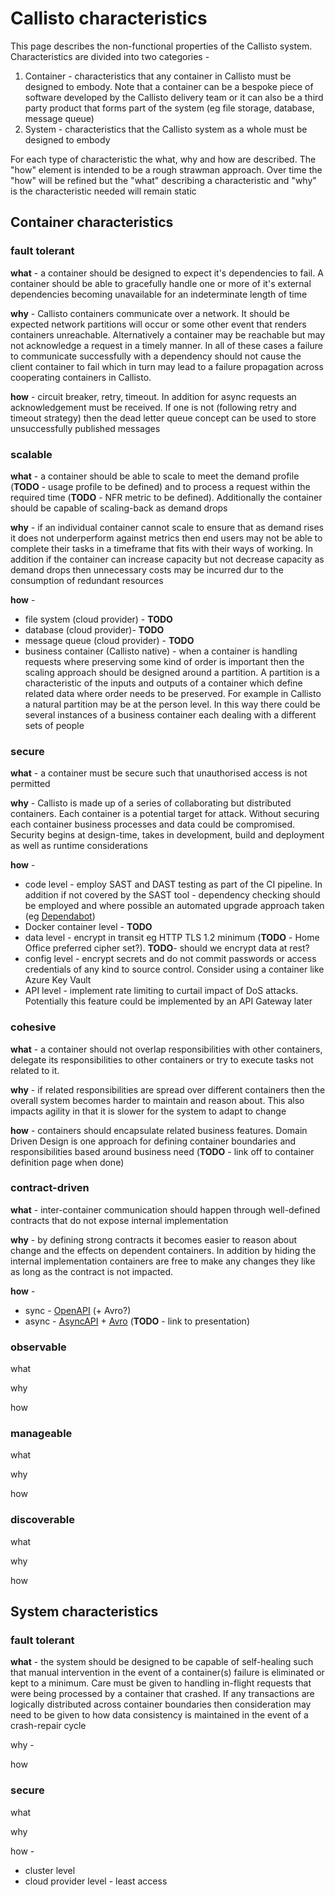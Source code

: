 
# Callisto characteristics

This page describes the non-functional properties of the Callisto system. Characteristics are divided into two categories -

1.  Container - characteristics that any container in Callisto must be designed to embody. Note that a container can be a bespoke piece of software developed by the Callisto delivery team or it can also be a third party product that forms part of the system (eg file storage, database, message queue)
2.  System - characteristics that the Callisto system as a whole must be designed to embody

For each type of characteristic the what, why and how are described. The "how" element is intended to be a rough strawman approach. Over time the "how" will be refined but the "what" describing a characteristic and "why" is the characteristic needed will remain static

## Container characteristics

### fault tolerant

**what** - a container should be designed to expect it's dependencies to fail. A container should be able to gracefully handle one or more of it's external dependencies becoming unavailable for an indeterminate length of time

**why** - Callisto containers communicate over a network. It should be expected network partitions will occur or some other event that renders containers unreachable. Alternatively a container may be reachable but may not acknowledge a request in a timely manner. In all of these cases a failure to communicate successfully with a dependency should not cause the client container to fail which in turn may lead to a failure propagation across cooperating containers in Callisto.

**how** - circuit breaker, retry, timeout. In addition for async requests an acknowledgement must be received. If one is not (following retry and timeout strategy) then the dead letter queue concept can be used to store unsuccessfully published messages

### scalable

**what** - a container should be able to scale to meet the demand profile (**TODO** - usage profile to be defined) and to process a request within the required time (**TODO** - NFR metric to be defined). Additionally the container should be capable of scaling-back as demand drops

**why** - if an individual container cannot scale to ensure that as demand rises it does not underperform against metrics then end users may not be able to complete their tasks in a timeframe that fits with their ways of working. In addition if the container can increase capacity but not decrease capacity as demand drops then unnecessary costs may be incurred dur to the consumption of redundant resources

**how** -

-   file system (cloud provider) -  **TODO**
-   database (cloud provider)-  **TODO**
-   message queue (cloud provider) -  **TODO**
-   business container (Callisto native) - when a container is handling requests where preserving some kind of order is important then the scaling approach should be designed around a partition. A partition is a characteristic of the inputs and outputs of a container which define related data where order needs to be preserved. For example in Callisto a natural partition may be at the person level. In this way there could be several instances of a business container each dealing with a different sets of people

### secure

**what** - a container must be secure such that unauthorised access is not permitted

**why** - Callisto is made up of a series of collaborating but distributed containers. Each container is a potential target for attack. Without securing each container business processes and data could be compromised. Security begins at design-time, takes in development, build and deployment as well as runtime considerations

**how** -

-   code level - employ SAST and DAST testing as part of the CI pipeline. In addition if not covered by the SAST tool - dependency checking should be employed and where possible an automated upgrade approach taken (eg  [Dependabot](https://dependabot.com/))
-   Docker container level -  **TODO**
-   data level - encrypt in transit eg HTTP TLS 1.2 minimum (**TODO** - Home Office preferred cipher set?).  **TODO**- should we encrypt data at rest?
-   config level - encrypt secrets and do not commit passwords or access credentials of any kind to source control. Consider using a container like Azure Key Vault
-   API level - implement rate limiting to curtail impact of DoS attacks. Potentially this feature could be implemented by an API Gateway later

### cohesive

**what**  - a container should not overlap responsibilities with other containers, delegate its responsibilities to other containers or try to execute tasks not related to it.

**why** - if related responsibilities are spread over different containers then the overall system becomes harder to maintain and reason about. This also impacts agility in that it is slower for the system to adapt to change

**how** - containers should encapsulate related business features. Domain Driven Design is one approach for defining container boundaries and responsibilities based around business need (**TODO** - link off to container definition page when done)

### contract-driven

**what** - inter-container communication should happen through well-defined contracts that do not expose internal implementation

**why** - by defining strong contracts it becomes easier to reason about change and the effects on dependent containers. In addition by hiding the internal implementation containers are free to make any changes they like as long as the contract is not impacted.

**how** -

-   sync -  [OpenAPI](https://www.openapis.org/)  (+ Avro?)
-   async -  [AsyncAPI](https://www.asyncapi.com/) +  [Avro](https://avro.apache.org/)  (**TODO** - link to presentation)

### observable

what

why

how  

### manageable

what

why

how

### discoverable 

what

why

how

## System characteristics

### fault tolerant

**what** - the system should be designed to be capable of self-healing such that manual intervention in the event of a container(s) failure is eliminated or kept to a minimum. Care must be given to handling in-flight requests that were being processed by a container that crashed. If any transactions are logically distributed across container boundaries then consideration may need to be given to how data consistency is maintained in the event of a crash-repair cycle

why -

how

### secure

what

why

how -

-   cluster level
-   cloud provider level - least access

	
	
